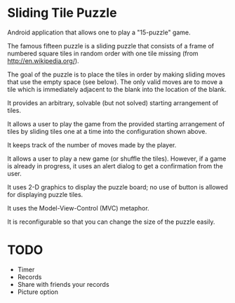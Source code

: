 # Sliding Tile Puzzle
Android application that allows one to play a "15-puzzle" game.

The famous fifteen puzzle is a sliding puzzle that consists of a frame of numbered square
tiles in random order with one tile missing (from http://en.wikipedia.org/). 

The goal of the puzzle is to place the tiles in order by making sliding moves that use the
empty space (see below). The only valid moves are to move a tile which
is immediately adjacent to the blank into the location of the blank.

It provides an arbitrary, solvable (but not solved) starting arrangement of tiles.

It allows a user to play the game from the provided starting arrangement of 
tiles by sliding tiles one at a time into the configuration shown above.

It keeps track of the number of moves made by the player.

It allows a user to play a new game (or shuffle the tiles). However, if a game is already in progress, 
it uses an alert dialog to get a confirmation from the user.

It uses 2-D graphics to display the puzzle board; no use of button is allowed for displaying puzzle tiles.

It uses the Model-View-Control (MVC) metaphor.

It is reconfigurable so that you can change the size of the puzzle easily.

# TODO
* Timer
* Records
* Share with friends your records
* Picture option
